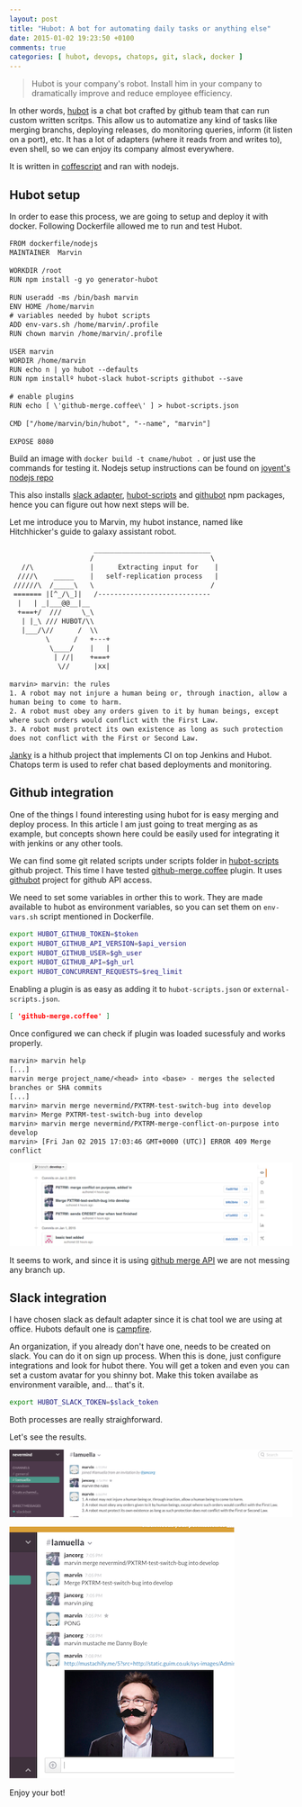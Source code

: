 ```yaml
---
layout: post
title: "Hubot: A bot for automating daily tasks or anything else"
date: 2015-01-02 19:23:50 +0100
comments: true
categories: [ hubot, devops, chatops, git, slack, docker ]
---
```



> Hubot is your company's robot. Install him in your company to dramatically improve and reduce employee efficiency.

In other words, [hubot](https://hubot.github.com/) is a chat bot crafted by github team that can run custom written scritps. This allow us to automatize any kind of tasks like merging branchs, deploying releases, do monitoring queries, inform (it listen on a port), etc. It has a lot of adapters (where it reads from and writes to), even shell, so we can enjoy its company almost everywhere.

It is written in [coffescript](http://coffeescript.org/) and ran with nodejs.

## Hubot setup

In order to ease this process, we are going to setup and deploy it with docker. Following Dockerfile allowed me to run and test Hubot.

```text hubot_dockerfile https://gist.github.com/jancorg/2d14912f35f756b97912/
FROM dockerfile/nodejs
MAINTAINER  Marvin
 
WORKDIR /root
RUN npm install -g yo generator-hubot
 
RUN useradd -ms /bin/bash marvin
ENV HOME /home/marvin
# variables needed by hubot scripts 
ADD env-vars.sh /home/marvin/.profile
RUN chown marvin /home/marvin/.profile

USER marvin
WORDIR /home/marvin
RUN echo n | yo hubot --defaults
RUN npm installº hubot-slack hubot-scripts githubot --save
 
# enable plugins
RUN echo [ \'github-merge.coffee\' ] > hubot-scripts.json
 
CMD ["/home/marvin/bin/hubot", "--name", "marvin"]
 
EXPOSE 8080
```

Build an image with `docker build -t cname/hubot .` or just use the commands for testing it. Nodejs setup instructions can be found on [joyent's nodejs repo](https://github.com/joyent/node/wiki/Installing-Node.js-via-package-manager)

This also installs [slack adapter](https://github.com/slackhq/hubot-slack), [hubot-scripts](https://github.com/github/hubot-scripts) and [githubot](https://github.com/iangreenleaf/githubot) npm packages, hence you can figure out how next steps will be.

Let me introduce you to Marvin, my hubot instance, named like Hitchhicker's guide to galaxy assistant robot.

``` text 
                     _____________________________  
                    /                             \ 
   //\              |      Extracting input for    |
  ////\    _____    |   self-replication process   |
 //////\  /_____\   \                             / 
 ======= |[^_/\_]|   /----------------------------  
  |   | _|___@@__|__                                
  +===+/  ///     \_\                               
   | |_\ /// HUBOT/\\                             
   |___/\//      /  \\                            
         \      /   +---+                            
          \____/    |   |                            
           | //|    +===+                            
            \//      |xx|                            

marvin> marvin: the rules
1. A robot may not injure a human being or, through inaction, allow a human being to come to harm.
2. A robot must obey any orders given to it by human beings, except where such orders would conflict with the First Law.
3. A robot must protect its own existence as long as such protection does not conflict with the First or Second Law.
```
[Janky](https://github.com/github/janky) is a hithub project that implements CI on top Jenkins and Hubot. Chatops term is used to refer chat based deployments and monitoring.  

## Github integration

One of the things I found interesting using hubot for is easy merging and deploy process.
In this article I am just going to treat merging as as example, but concepts shown here could be easily used for integrating it with jenkins or any other tools.

We can find some git related scripts under scripts folder in [hubot-scripts](https://github.com/github/hubot-scripts) github project. 
This time I have tested [github-merge.coffee](https://github.com/github/hubot-scripts/blob/master/src/scripts/github-merge.coffee) plugin. It uses [githubot](https://github.com/iangreenleaf/githubot) project for github API access.

We need to set some variables in orther this to work. They are made available to hubot as environment variables, so you can set them on `env-vars.sh` script mentioned in Dockerfile.

``` sh 
export HUBOT_GITHUB_TOKEN=$token
export HUBOT_GITHUB_API_VERSION=$api_version
export HUBOT_GITHUB_USER=$gh_user
export HUBOT_GITHUB_API=$gh_url
export HUBOT_CONCURRENT_REQUESTS=$req_limit
```

Enabling a plugin is as easy as adding it to `hubot-scripts.json` or `external-scripts.json`.
``` json 
[ 'github-merge.coffee' ]
``` 

Once configured we can check if plugin was loaded sucessfuly and works properly.
``` text
marvin> marvin help
[...]
marvin merge project_name/<head> into <base> - merges the selected branches or SHA commits
[...]
marvin> marvin merge nevermind/PXTRM-test-switch-bug into develop
marvin> Merge PXTRM-test-switch-bug into develop
marvin> marvin merge nevermind/PXTRM-merge-conflict-on-purpose into develop
marvin> [Fri Jan 02 2015 17:03:46 GMT+0000 (UTC)] ERROR 409 Merge conflict
```

![hubot_merged_branch](/images/2015-01-02-hubot/hubot_merged_branch.png)

It seems to work, and since it is using [github merge API](https://developer.github.com/v3/repos/merging/) we are not messing any branch up.


## Slack integration

I have chosen slack as default adapter since it is chat tool we are using at office. Hubots default one is [campfire](https://github.com/github/hubot/tree/master/src/adapters).

An organization, if you already don't have one, needs to be created on slack. You can do it on sign up process.
When this is done, just configure integrations and look for hubot there. You will get a token and even you can set a custom avatar for you shinny bot.
Make this token availabe as environment varaible, and... that's it.
```sh
export HUBOT_SLACK_TOKEN=$slack_token
```

Both processes are really straighforward.

Let's see the results.

![joins_channel](/images/2015-01-02-hubot/hubot_joins_channel.png)

![hubot_merge_and_plugin_example](/images/2015-01-02-hubot/hubot_merge_and_plugin_example.png)


Enjoy your bot! 







